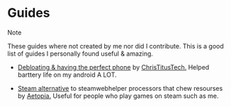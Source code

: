 # Guides

> [!NOTE]
These guides where not created by me nor did I contribute. This is a good list of guides I personally found useful & amazing.

- [Debloating & having the perfect phone](https://youtu.be/MFbXFG2xDJI?si=1Dh7paiS4QnOl4OZ) by [ChrisTitusTech.](https://youtube.com/ChrisTitusTech) Helped barttery life on my android A LOT.

- [Steam alternative](https://github.com/Aetopia/NoSteamWebHelper) to steamwebhelper processors that chew resourses by [Aetopia.](https://github.com/Aetopia) Useful for people who play games on steam such as me.



















































